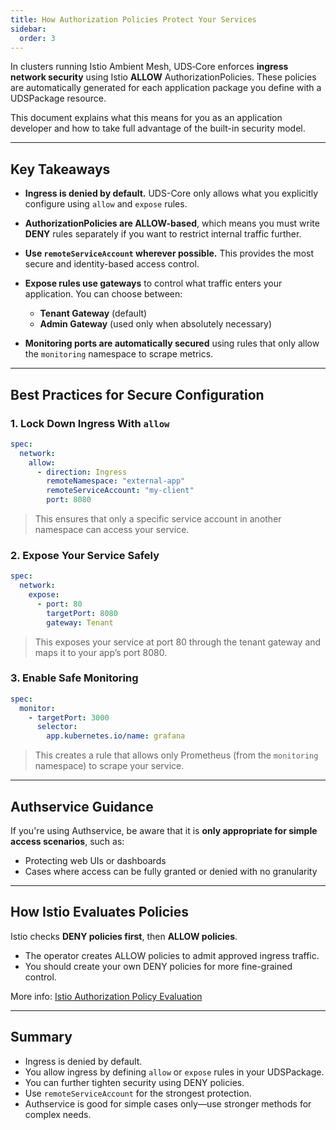 ```yaml
---
title: How Authorization Policies Protect Your Services
sidebar:
  order: 3
---
```


In clusters running Istio Ambient Mesh, UDS‑Core enforces **ingress network security** using Istio **ALLOW** AuthorizationPolicies. These policies are automatically generated for each application package you define with a UDSPackage resource.

This document explains what this means for you as an application developer and how to take full advantage of the built-in security model.

---

## Key Takeaways

- **Ingress is denied by default.** UDS-Core only allows what you explicitly configure using `allow` and `expose` rules.

- **AuthorizationPolicies are ALLOW-based**, which means you must write **DENY** rules separately if you want to restrict internal traffic further.

- **Use `remoteServiceAccount` wherever possible.** This provides the most secure and identity-based access control.

- **Expose rules use gateways** to control what traffic enters your application. You can choose between:
  - **Tenant Gateway** (default)
  - **Admin Gateway** (used only when absolutely necessary)

- **Monitoring ports are automatically secured** using rules that only allow the `monitoring` namespace to scrape metrics.

---

## Best Practices for Secure Configuration

### 1. Lock Down Ingress With `allow`

```yaml
spec:
  network:
    allow:
      - direction: Ingress
        remoteNamespace: "external-app"
        remoteServiceAccount: "my-client"
        port: 8080
```

> This ensures that only a specific service account in another namespace can access your service.

### 2. Expose Your Service Safely

```yaml
spec:
  network:
    expose:
      - port: 80
        targetPort: 8080
        gateway: Tenant
```

> This exposes your service at port 80 through the tenant gateway and maps it to your app’s port 8080.

### 3. Enable Safe Monitoring

```yaml
spec:
  monitor:
    - targetPort: 3000
      selector:
        app.kubernetes.io/name: grafana
```

> This creates a rule that allows only Prometheus (from the `monitoring` namespace) to scrape your service.

---

## Authservice Guidance

If you're using Authservice, be aware that it is **only appropriate for simple access scenarios**, such as:

- Protecting web UIs or dashboards
- Cases where access can be fully granted or denied with no granularity

---

## How Istio Evaluates Policies

Istio checks **DENY policies first**, then **ALLOW policies**.

- The operator creates ALLOW policies to admit approved ingress traffic.
- You should create your own DENY policies for more fine-grained control.

More info: [Istio Authorization Policy Evaluation](https://istio.io/latest/docs/concepts/security/#authorization-policy)

---

## Summary

- Ingress is denied by default.
- You allow ingress by defining `allow` or `expose` rules in your UDSPackage.
- You can further tighten security using DENY policies.
- Use `remoteServiceAccount` for the strongest protection.
- Authservice is good for simple cases only—use stronger methods for complex needs.

